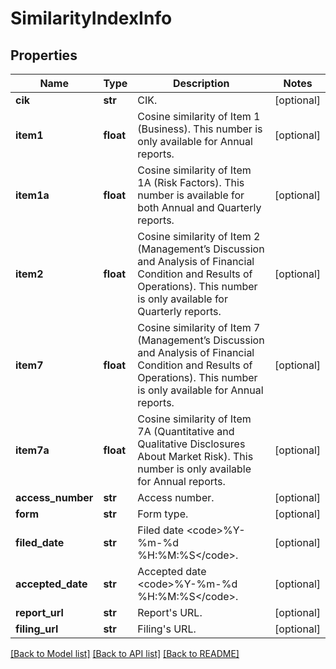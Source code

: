 # SimilarityIndexInfo

## Properties
Name | Type | Description | Notes
------------ | ------------- | ------------- | -------------
**cik** | **str** | CIK. | [optional] 
**item1** | **float** | Cosine similarity of Item 1 (Business). This number is only available for Annual reports. | [optional] 
**item1a** | **float** | Cosine similarity of Item 1A (Risk Factors). This number is available for both Annual and Quarterly reports. | [optional] 
**item2** | **float** | Cosine similarity of Item 2 (Management’s Discussion and Analysis of Financial Condition and Results of Operations). This number is only available for Quarterly reports. | [optional] 
**item7** | **float** | Cosine similarity of Item 7 (Management’s Discussion and Analysis of Financial Condition and Results of Operations). This number is only available for Annual reports. | [optional] 
**item7a** | **float** | Cosine similarity of Item 7A (Quantitative and Qualitative Disclosures About Market Risk). This number is only available for Annual reports. | [optional] 
**access_number** | **str** | Access number. | [optional] 
**form** | **str** | Form type. | [optional] 
**filed_date** | **str** | Filed date &lt;code&gt;%Y-%m-%d %H:%M:%S&lt;/code&gt;. | [optional] 
**accepted_date** | **str** | Accepted date &lt;code&gt;%Y-%m-%d %H:%M:%S&lt;/code&gt;. | [optional] 
**report_url** | **str** | Report&#39;s URL. | [optional] 
**filing_url** | **str** | Filing&#39;s URL. | [optional] 

[[Back to Model list]](../README.md#documentation-for-models) [[Back to API list]](../README.md#documentation-for-api-endpoints) [[Back to README]](../README.md)


